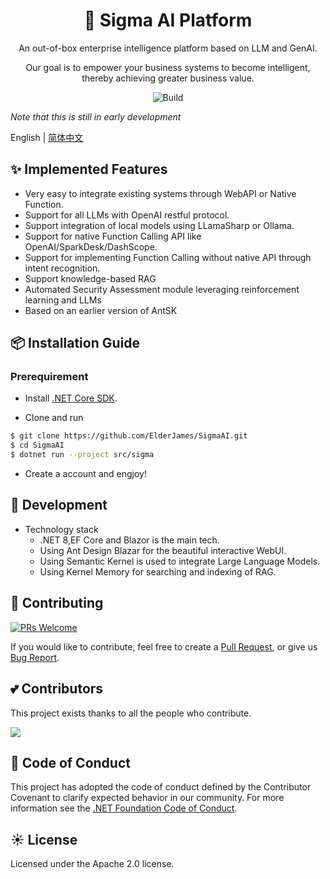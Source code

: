 <h1 align="center">🤖 Sigma AI Platform</h1>

<div align="center">

An out-of-box enterprise intelligence platform based on LLM and GenAI.

Our goal is to empower your business systems to become intelligent, thereby achieving greater business value.

![Build](https://img.shields.io/github/actions/workflow/status/ElderJames/SigmaAI/dotnet.yml?style=flat-square)

</div>

*Note that this is still in early development*

English | [简体中文](README_zh-CN.md)

## ✨ Implemented Features

- Very easy to integrate existing systems through WebAPI or Native Function.
- Support for all LLMs with OpenAI restful protocol.
- Support integration of local models using LLamaSharp or Ollama.
- Support for native Function Calling API like OpenAI/SparkDesk/DashScope.
- Support for implementing Function Calling without native API through intent recognition.
- Support knowledge-based RAG
- Automated Security Assessment module leveraging reinforcement learning and LLMs
- Based on an earlier version of AntSK

## 📦 Installation Guide

### Prerequirement

- Install [.NET Core SDK](https://dotnet.microsoft.com/download/dotnet-core/8.0?WT.mc_id=DT-MVP-5003987).

- Clone and run

```bash
$ git clone https://github.com/ElderJames/SigmaAI.git
$ cd SigmaAI
$ dotnet run --project src/sigma
```

- Create a account and engjoy!

## 🔨 Development

- Technology stack
  - .NET 8,EF Core and Blazor is the main tech.
  - Using Ant Design Blazar for the beautiful interactive WebUI.
  - Using Semantic Kernel is used to integrate Large Language Models.
  - Using Kernel Memory for searching and indexing of RAG.

## 🤝 Contributing

[![PRs Welcome](https://img.shields.io/badge/PRs-welcome-brightgreen.svg?style=flat-square)](https://github.com/ElderJames/SigmaAI/pulls)

If you would like to contribute, feel free to create a [Pull Request](https://github.com/ElderJames/SigmaAI/pulls), or give us [Bug Report](https://github.com/ElderJames/SigmaAI/issues/new).


## 💕 Contributors

This project exists thanks to all the people who contribute.

<a href="https://github.com/ElderJames/SigmaAI/graphs/contributors">
  <img src="https://contrib.rocks/image?repo=ElderJames/SigmaAI&max=1000&columns=15&anon=1" />
</a>

## 🚨 Code of Conduct

This project has adopted the code of conduct defined by the Contributor Covenant to clarify expected behavior in our community.
For more information see the [.NET Foundation Code of Conduct](https://dotnetfoundation.org/code-of-conduct).

## ☀️ License

Licensed under the Apache 2.0 license.
